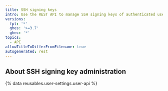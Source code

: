 ```yaml
---
title: SSH signing keys
intro: Use the REST API to manage SSH signing keys of authenticated users.
versions:
  fpt: '*'
  ghes: '>=3.7'
  ghec: '*'
topics:
  - API
allowTitleToDifferFromFilename: true
autogenerated: rest
---
```


## About SSH signing key administration

{% data reusables.user-settings.user-api %}


<!-- Content after this section is automatically generated -->
